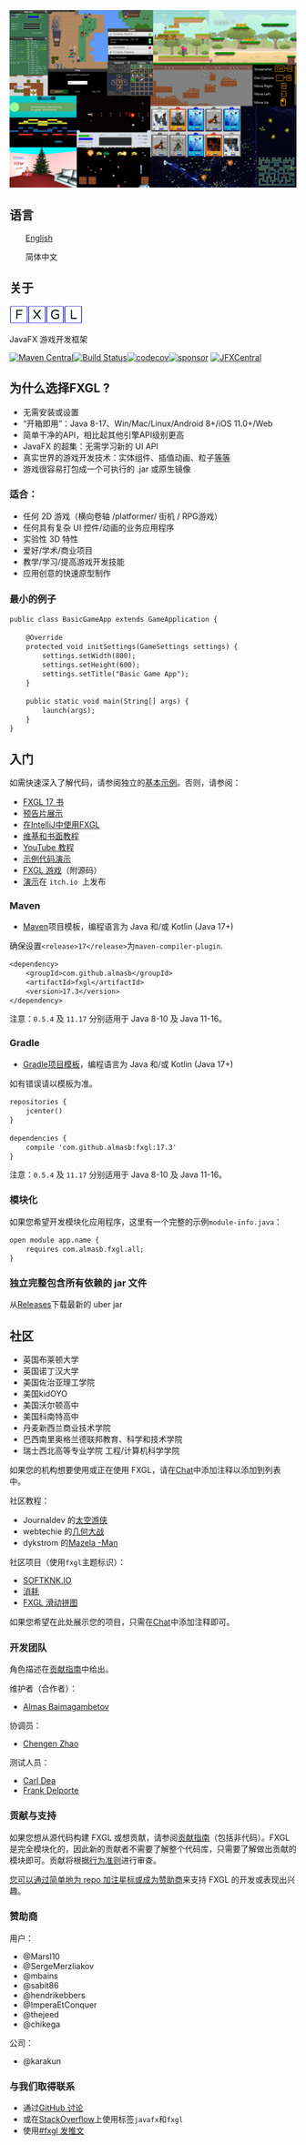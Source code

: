 ![promo](https://raw.githubusercontent.com/AlmasB/git-server/master/storage/images/fxgl_promo.jpg)

## 语言

&emsp;&emsp;[English](https://github.com/AlmasB/FXGL/blob/dev/README.md)

&emsp;&emsp;简体中文

## 关于

<img src="https://raw.githubusercontent.com/AlmasB/git-server/master/storage/images/fxgl_logo.png" width="128" />

JavaFX 游戏开发框架

[![Maven Central](https://img.shields.io/maven-central/v/com.github.almasb/fxgl.svg)]()[![Build Status](https://github.com/AlmasB/FXGL/workflows/Java%20CI%20with%20Maven/badge.svg)](https://github.com/AlmasB/FXGL/actions)[![codecov](https://codecov.io/gh/AlmasB/FXGL/branch/dev/graph/badge.svg)](https://codecov.io/gh/AlmasB/FXGL)[![sponsor](https://img.shields.io/badge/sponsor-%241-brightgreen)](https://github.com/sponsors/AlmasB)
[![JFXCentral](https://img.shields.io/badge/Find_me_on-JFXCentral-blue?logo=googlechrome&logoColor=white)](https://www.jfx-central.com/libraries/fxgl)

## 为什么选择FXGL ?

- 无需安装或设置
- “开箱即用”：Java 8-17、Win/Mac/Linux/Android 8+/iOS 11.0+/Web
- 简单干净的API，相比起其他引擎API级别更高
- JavaFX 的超集：无需学习新的 UI API
- 真实世界的游戏开发技术：实体组件、插值动画、粒子[等等](https://github.com/AlmasB/FXGL/wiki/Core-Features)
- 游戏很容易打包成一个可执行的 .jar 或原生镜像

### 适合：

- 任何 2D 游戏（横向卷轴 /platformer/ 街机 / RPG游戏）
- 任何具有复杂 UI 控件/动画的业务应用程序
- 实验性 3D 特性
- 爱好/学术/商业项目
- 教学/学习/提高游戏开发技能
- 应用创意的快速原型制作

### 最小的例子

```
public class BasicGameApp extends GameApplication {

    @Override
    protected void initSettings(GameSettings settings) {
        settings.setWidth(800);
        settings.setHeight(600);
        settings.setTitle("Basic Game App");
    }

    public static void main(String[] args) {
        launch(args);
    }
}
```

## 入门

如需快速深入了解代码，请参阅独立的[基本示例](https://github.com/AlmasB/FXGL/tree/dev/fxgl-samples/src/main/java/basics)。否则，请参阅：

- [FXGL 17 书](https://link.springer.com/book/10.1007/978-1-4842-8625-8?sap-outbound-id=3352BB472E8E602B4B29844F1A86CCC4374DDF6E)
- [预告片展示](https://youtu.be/fuDQg7W0v4g)
- [在IntelliJ中使用FXGL](https://youtu.be/LhmlFC6KE2Q)
- [维基和书面教程](https://github.com/AlmasB/FXGL/wiki)
- [YouTube 教程](https://www.youtube.com/playlist?list=PL4h6ypqTi3RTiTuAQFKE6xwflnPKyFuPp)
- [示例代码演示](https://github.com/AlmasB/FXGL/blob/dev/fxgl-samples)
- [FXGL 游戏](https://github.com/AlmasB/FXGLGames)（附源码）
- [演示](https://fxgl.itch.io/)在 `itch.io `上发布

### Maven

- [Maven](https://github.com/AlmasB/FXGL-MavenGradle)项目模板，编程语言为 Java 和/或 Kotlin (Java 17+)

确保设置`<release>17</release>`为`maven-compiler-plugin`.

```
<dependency>
    <groupId>com.github.almasb</groupId>
    <artifactId>fxgl</artifactId>
    <version>17.3</version>
</dependency>
```

注意：`0.5.4` 及 `11.17` 分别适用于 Java 8-10  及 Java 11-16。

### Gradle

- [Gradle项目模板](https://github.com/AlmasB/FXGL-MavenGradle)，编程语言为 Java 和/或 Kotlin (Java 17+)

如有错误请以模板为准。

```
repositories {
    jcenter()
}

dependencies {
    compile 'com.github.almasb:fxgl:17.3'
}
```

注意：`0.5.4` 及 `11.17` 分别适用于 Java 8-10  及 Java 11-16。

### 模块化

如果您希望开发模块化应用程序，这里有一个完整的示例`module-info.java`：

```
open module app.name {
    requires com.almasb.fxgl.all;
}
```

### 独立完整包含所有依赖的 jar 文件

从[Releases](https://github.com/AlmasB/FXGL/releases)下载最新的 uber jar

## 社区

- 英国布莱顿大学
- 英国诺丁汉大学
- 美国佐治亚理工学院
- 美国kidOYO
- 美国沃尔顿高中
- 美国科南特高中
- 丹麦新西兰商业技术学院
- 巴西南里奥格兰德联邦教育、科学和技术学院
- 瑞士西北高等专业学院 工程/计算机科学学院

如果您的机构想要使用或正在使用 FXGL，请在[Chat](https://gitter.im/AlmasB/FXGL)中添加注释以添加到列表中。

社区教程：

- Journaldev 的[太空游侠](https://www.journaldev.com/40219/space-rangers-game-java-fxgl)
- webtechie 的[几何大战](https://webtechie.be/post/2020-05-07-getting-started-with-fxgl/)
- dykstrom 的[Mazela -Man](https://dykstrom.github.io/mazela-man-web/home/)

社区项目（使用`fxgl`主题标识）：

- [SOFTKNK.IO](https://github.com/softknk/softknk.io)
- [消耗](https://ergoscrit.itch.io/consume)
- [FXGL 滑动拼图](https://github.com/beryx/fxgl-sliding-puzzle)

如果您希望在此处展示您的项目，只需在[Chat](https://gitter.im/AlmasB/FXGL)中添加注释即可。

### 开发团队

角色描述在[贡献指南](https://github.com/AlmasB/FXGL/blob/dev/CONTRIBUTING.md)中给出。

维护者（合作者）：

- [Almas Baimagambetov](https://github.com/AlmasB)

协调员：

- [Chengen Zhao](https://github.com/chengenzhao)

测试人员：

- [Carl Dea](https://github.com/carldea)
- [Frank Delporte](https://github.com/FDelporte)

### 贡献与支持

如果您想从源代码构建 FXGL 或想贡献，请参阅[贡献指南](https://github.com/AlmasB/FXGL/blob/dev/CONTRIBUTING.md)（包括非代码）。FXGL 是完全模块化的，因此新的贡献者不需要了解整个代码库，只需要了解做出贡献的模块即可。贡献将根据[行为准则](https://github.com/AlmasB/FXGL/blob/dev/CODE_OF_CONDUCT.md)进行审查。

[您可以通过简单地为 repo 加注星标或成为赞助商](https://github.com/sponsors/AlmasB)来支持 FXGL 的开发或表现出兴趣。

### 赞助商

用户：

- @Marsl10
- @SergeMerzliakov
- @mbains
- @sabit86
- @hendrikebbers
- @ImperaEtConquer
- @thejeed
- @chikega

公司：

- @karakun

### 与我们取得联系

- 通过[GitHub 讨论](https://github.com/AlmasB/FXGL/discussions)
- 或在[StackOverflow](https://stackoverflow.com/search?q=fxgl)上使用标签`javafx`和`fxgl`
- 使用[#fxgl 发推文](https://twitter.com/search?src=typd&q=%23fxgl)
